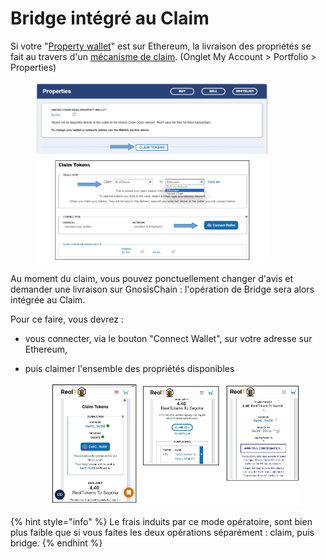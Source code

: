 # Bridge intégré au Claim

Si votre "[Property wallet](../../site-realt/parametrage-realt.md)" est sur Ethereum, la livraison des propriétés se fait au travers d'un [mécanisme de claim](../../site-realt/rapport-hebdo-des-loyers/sur-ethereum.md). (Onglet My Account > Portfolio > Properties)

<figure><img src="../../.gitbook/assets/image (18).png" alt="" width="375"><figcaption></figcaption></figure>

Au moment du claim, vous pouvez ponctuellement changer d'avis et demander une livraison sur GnosisChain : l'opération de Bridge sera alors intégrée au Claim.

Pour ce faire, vous devrez :&#x20;

* vous connecter, via le bouton "Connect Wallet", sur votre adresse sur Ethereum,&#x20;
*   puis claimer l'ensemble des propriétés disponibles&#x20;

    <figure><img src="../../.gitbook/assets/image (20).png" alt="" width="552"><figcaption></figcaption></figure>

{% hint style="info" %}
Le frais induits par ce mode opératoire, sont bien plus faible que si vous faites les deux opérations séparément : claim, puis bridge.
{% endhint %}
